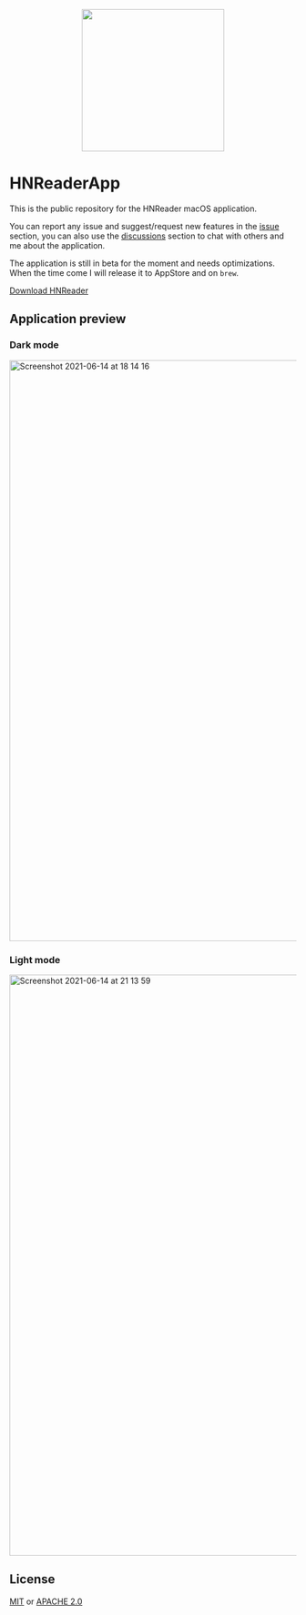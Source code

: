 <p align="center">
    <img src="https://user-images.githubusercontent.com/16304728/121924791-85b69780-cd3c-11eb-90d8-9861d0bf424e.png" height="250">
</p>

# HNReaderApp
This is the public repository for the HNReader macOS application. 

You can report any issue and suggest/request new features in the [issue](https://github.com/mattrighetti/HNReaderApp/issues) section, you can also use the [discussions](https://github.com/mattrighetti/HNReaderApp/discussions) section to chat with others and me about the application.

The application is still in beta for the moment and needs optimizations. When the time come I will release it to AppStore and on `brew`.

[Download HNReader](https://github.com/mattrighetti/HNReaderApp/releases/download/v0.1-beta/HNReader.dmg)

## Application preview
### Dark mode
<img width="1021" alt="Screenshot 2021-06-14 at 18 14 16" src="https://user-images.githubusercontent.com/16304728/121924591-56078f80-cd3c-11eb-899f-a19b3176cea1.png">

### Light mode
<img width="1021" alt="Screenshot 2021-06-14 at 21 13 59" src="https://user-images.githubusercontent.com/16304728/121946681-77c14080-cd55-11eb-88c0-1457ac45ecd0.png">

## License
[MIT](LICENSE) or [APACHE 2.0](LICENSE)
